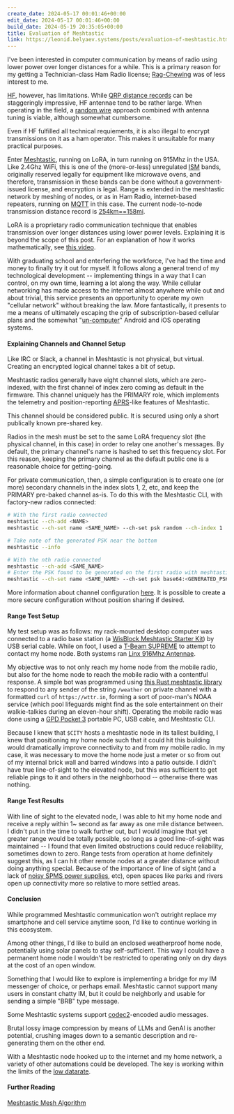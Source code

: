 ```yaml
---
create_date: 2024-05-17 00:01:46+00:00
edit_date: 2024-05-17 00:01:46+00:00
build_date: 2024-05-19 20:35:05+00:00
title: Evaluation of Meshtastic
link: https://leonid.belyaev.systems/posts/evaluation-of-meshtastic.html
---
```



I've been interested in computer communication by means of radio using lower power over longer distances for a while. This is a primary reason for my getting a Technician-class Ham Radio license; [Rag-Chewing](https://www.onallbands.com/word-of-the-day-rag-chewing/) was of less interest to me.

[HF](https://en.wikipedia.org/wiki/High_frequency), however, has limitations. While [QRP distance records](http://naqcc.info/qrpworks.html) can be staggeringly impressive,
HF antennae tend to be rather large. When operating in the field, a [random wire](https://en.wikipedia.org/wiki/Random_wire_antenna) approach combined with antenna tuning is viable, although somewhat cumbersome.

Even if HF fulfilled all technical requiements, it is also illegal to encrypt transmissions on it as a ham operator. This makes it unsuitable for many practical purposes.

Enter [Meshtastic](https://meshtastic.org/), running on LoRA, in turn running on 915Mhz in the USA.
Like 2.4Ghz WiFi, this is one of the (more-or-less) unregulated [ISM](https://en.wikipedia.org/wiki/ISM_radio_band) bands, originally reserved legally for equipment like microwave ovens, and therefore, transmission in these bands can be done without a government-issued license, and encryption is legal.
Range is extended in the meshtastic network by meshing of nodes, or as in Ham Radio, internet-based repeaters, running on [MQTT](https://en.wikipedia.org/wiki/MQTT) in this case.
The current node-to-node transmission distance record is [254km==158mi](https://meshtastic.org/docs/overview/range-tests/).

LoRA is a proprietary radio communication technique that enables transmission over longer distances using lower power levels.
Explaining it is beyond the scope of this post. For an explanation of how it works mathematically, see [this video](https://www.youtube.com/watch?v=jHWepP1ZWTk).

With graduating school and enterfering the workforce, I've had the time and money to finally try it out for myself.
It follows along a general trend of my technological development -- implementing things in a way that I can control, on my own time, learning a lot along the way. While cellular networking has made access to the internet almost anywhere while out and about trivial, this service presents an opportunity to operate my own "cellular network" without breaking the law. More fantastically, it presents to me a means of ultimately escaping the grip of subscription-based cellular plans and the somewhat "[un-computer](https://www.youtube.com/watch?v=zfR_Jj4grZE)" Android and iOS operating systems.

#### Explaining Channels and Channel Setup

Like IRC or Slack, a channel in Meshtastic is not physical, but virtual. Creating an encrypted logical channel takes a bit of setup.

Meshtastic radios generally have eight channel slots, which are zero-indexed, with the first channel of index zero coming as default in the firmware. This channel uniquely has the PRIMARY role, which implements the telemetry and position-reporting [APRS](https://en.wikipedia.org/wiki/Automatic_Packet_Reporting_System)-like features of Meshtastic. 

This channel should be considered public. It is secured using only a short publically known pre-shared key.

Radios in the mesh must be set to the same LoRA frequency slot (the physical channel, in this case) in order to relay one another's messages. By default, the primary channel's name is hashed to set this frequency slot. For this reason, keeping the primary channel as the default public one is a reasonable choice for getting-going.

For private communication, then, a simple configuration is to create one (or more) secondary channels in the index slots 1, 2, etc, and keep the PRIMARY pre-baked channel as-is. To do this with the Meshtastic CLI, with factory-new radios connected:

```bash
# With the first radio connected
meshtastic --ch-add <NAME>
meshtastic --ch-set name <SAME_NAME> --ch-set psk random --ch-index 1

# Take note of the generated PSK near the bottom
meshtastic --info

# With the nth radio connected
meshtastic --ch-add <SAME_NAME>
# Enter the PSK found to be generated on the first radio with meshtastic --info
meshtastic --ch-set name <SAME_NAME> --ch-set psk base64:<GENERATED_PSK> --ch-index 1
```

More information about channel configuration [here](https://meshtastic.org/docs/configuration/radio/channels/). It is possible to create a more secure configuration without position sharing if desired.


#### Range Test Setup

My test setup was as follows: my rack-mounted desktop computer was connected to a radio base station (a [WisBlock Meshtastic Starter Kit](https://store.rakwireless.com/products/wisblock-meshtastic-starter-kit?variant=43683420438726)) by USB serial cable. While on foot, I used a [T-Beam SUPREME](https://www.lilygo.cc/products/t-beamsupreme-m?variant=43067943977141) to attempt to contact my home node. Both systems ran [Linx 916Mhz Antennae](https://www.digikey.com/en/products/detail/te-connectivity-linx/ant-916-cw-hw/809424).

My objective was to not only reach my home node from the mobile radio, but also for the home node to reach the mobile radio with a contentful response. A simple bot was programmed using [this Rust meshtastic library](https://docs.rs/meshtastic/latest/meshtastic/) to respond to any sender of the string `/weather` on private channel with a formatted `curl` of `https://wttr.in`, forming a sort of poor-man's NOAA service (which pool lifeguards might find as the sole entertainment on their walkie-talkies during an eleven-hour shift). Operating the mobile radio was done using a [GPD Pocket 3](https://www.gpd.hk/gpdpocket3) portable PC, USB cable, and Meshtastic CLI.

Because I knew that `$CITY` hosts a meshtastic node in its tallest building, I knew that positioning my home node such that it could hit this building would dramatically improve connectivity to and from my mobile radio. In my case, it was necessary to move the home node just a meter or so from out of my internal brick wall and barred windows into a patio outside. I didn't have true line-of-sight to the elevated node, but this was sufficient to get reliable pings to it and others in the neighborhood -- otherwise there was nothing.

#### Range Test Results

With line of sight to the elevated node, I was able to hit my home node and receive a reply within 1~ second as far away as one mile distance between. I didn't put in the time to walk further out, but I would imagine that yet greater range would be totally possible, so long as a good line-of-sight was maintained -- I found that even limited obstructions could reduce reliability, sometimes down to zero. Range tests from operation at home definitely suggest this, as I can hit other remote nodes at a greater distance without doing anything special. Because of the importance of line of sight (and a lack of [noisy SPMS power supplies](https://en.wikipedia.org/wiki/Switched-mode_power_supply), etc), open spaces like parks and rivers open up connectivity more so relative to more settled areas.

#### Conclusion

While programmed Meshtastic communication won't outright replace my smartphone and cell service anytime soon, I'd like to continue working in this ecosystem.

Among other things, I'd like to build an enclosed weatherproof home node, potentially using solar panels to stay self-sufficient. This way I could have a permanent home node I wouldn't be restricted to operating only on dry days at the cost of an open window.

Something that I would like to explore is implementing a bridge for my IM
messenger of choice, or perhaps email. Meshtastic cannot support many users in constant chatty IM, but it could be neighborly and usable for sending a simple "BRB" type message.

Some Meshtastic systems support [codec2](https://www.rowetel.com/wordpress/?page_id=452)-encoded audio messages.

Brutal lossy image compression by means of LLMs and GenAI is another potential, crushing images down to a semantic description and re-generating them on the other end.

With a Meshtastic node hooked up to the internet and my home network, a variety of other automations could be developed. The key is working within the limits of the [low datarate](https://meshtastic.org/docs/overview/radio-settings/#data-rates).

#### Further Reading 

[Meshtastic Mesh Algorithm](https://meshtastic.org/docs/overview/mesh-algo/)